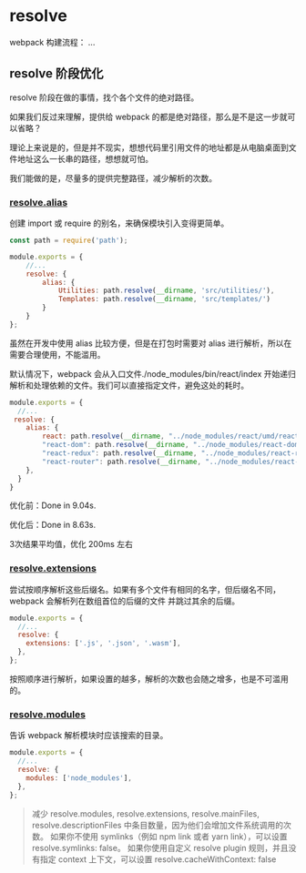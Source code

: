 # resolve

webpack 构建流程：
...

## resolve 阶段优化

resolve 阶段在做的事情，找个各个文件的绝对路径。

如果我们反过来理解，提供给 webpack 的都是绝对路径，那么是不是这一步就可以省略？

理论上来说是的，但是并不现实，想想代码里引用文件的地址都是从电脑桌面到文件地址这么一长串的路径，想想就可怕。

我们能做的是，尽量多的提供完整路径，减少解析的次数。

### [resolve.alias](https://webpack.docschina.org/configuration/resolve/#resolvealias)

创建 import 或 require 的别名，来确保模块引入变得更简单。

```js
const path = require('path');

module.exports = {
    //...
    resolve: {
        alias: {
            Utilities: path.resolve(__dirname, 'src/utilities/'),
            Templates: path.resolve(__dirname, 'src/templates/')
        }
    }
};
```

虽然在开发中使用 alias 比较方便，但是在打包时需要对 alias 进行解析，所以在需要合理使用，不能滥用。

默认情况下，webpack 会从⼊⼝⽂件./node_modules/bin/react/index 开始递归解析和处理依赖的⽂件。我们可以直接指定⽂件，避免这处的耗时。

```js
module.exports = {
  //...
 resolve: {
    alias: {
        react: path.resolve(__dirname, "../node_modules/react/umd/react.production.min.js"),
        "react-dom": path.resolve(__dirname, "../node_modules/react-dom/umd/react-dom.production.min.js"),
        "react-redux": path.resolve(__dirname, "../node_modules/react-redux/dist/react-redux.min.js"),
        "react-router": path.resolve(__dirname, "../node_modules/react-router/umd/ReactRouter.min.js"),
    },
  }
}
```

优化前：Done in 9.04s.

优化后：Done in 8.63s.

3次结果平均值，优化 200ms 左右

### [resolve.extensions](https://webpack.docschina.org/configuration/resolve/#resolveextensions)

尝试按顺序解析这些后缀名。如果有多个文件有相同的名字，但后缀名不同，webpack 会解析列在数组首位的后缀的文件 并跳过其余的后缀。

```js
module.exports = {
  //...
  resolve: {
    extensions: ['.js', '.json', '.wasm'],
  },
};
```

按照顺序进行解析，如果设置的越多，解析的次数也会随之增多，也是不可滥用的。


### [resolve.modules](https://webpack.docschina.org/configuration/resolve/#resolvemodules)

告诉 webpack 解析模块时应该搜索的目录。

```js
module.exports = {
  //...
  resolve: {
    modules: ['node_modules'],
  },
};
```


> 减少 resolve.modules, resolve.extensions, resolve.mainFiles, resolve.descriptionFiles 中条目数量，因为他们会增加文件系统调用的次数。
> 如果你不使用 symlinks（例如 npm link 或者 yarn link），可以设置 resolve.symlinks: false。
> 如果你使用自定义 resolve plugin 规则，并且没有指定 context 上下文，可以设置 resolve.cacheWithContext: false